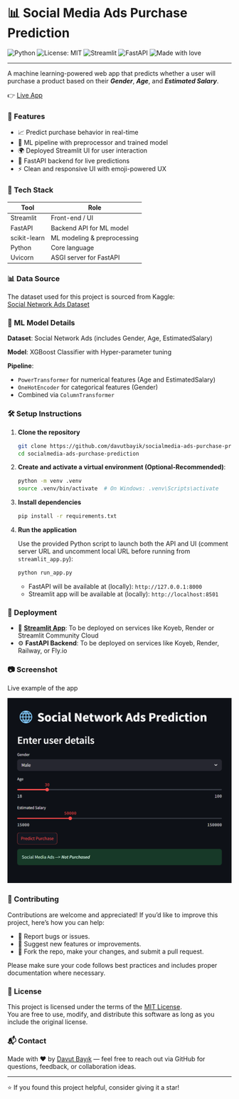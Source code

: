 # 📊 Social Media Ads Purchase Prediction

![Python](https://img.shields.io/badge/Python-3.9+-blue.svg)
![License: MIT](https://img.shields.io/badge/License-MIT-yellow.svg)
![Streamlit](https://img.shields.io/badge/Streamlit-🧠_App-brightgreen?logo=streamlit)
![FastAPI](https://img.shields.io/badge/FastAPI-🚀_API-green?logo=fastapi)
![Made with love](https://img.shields.io/badge/Made%20with-%E2%9D%A4-red)

---

A machine learning-powered web app that predicts whether a user will purchase a product based on their ***Gender***, ***Age***, and ***Estimated Salary***.

👉 [Live App](https://socialmedia-ads-purchase-prediction.onrender.com/)

### 🚀 Features

- 📈 Predict purchase behavior in real-time
- 🧠 ML pipeline with preprocessor and trained model
- 🌍 Deployed Streamlit UI for user interaction
- 🧪 FastAPI backend for live predictions
- ⚡ Clean and responsive UI with emoji-powered UX

### 🧰 Tech Stack

| Tool         | Role                          |
|--------------|-------------------------------|
| Streamlit    | Front-end / UI                |
| FastAPI      | Backend API for ML model      |
| scikit-learn | ML modeling & preprocessing   |
| Python       | Core language                 |
| Uvicorn      | ASGI server for FastAPI       |


### 📊 Data Source

The dataset used for this project is sourced from Kaggle:  
[Social Network Ads Dataset](https://www.kaggle.com/datasets/rakeshrau/social-network-ads)

### 🧠 ML Model Details
<b>Dataset</b>: Social Network Ads (includes Gender, Age, EstimatedSalary)

<b>Model</b>: XGBoost Classifier with Hyper-parameter tuning

<b>Pipeline</b>:

   - ```PowerTransformer``` for numerical features (Age and EstimatedSalary)
   - ```OneHotEncoder``` for categorical features (Gender)
   - Combined via ```ColumnTransformer```

### 🛠️ Setup Instructions

1. **Clone the repository**  
   ```bash
   git clone https://github.com/davutbayik/socialmedia-ads-purchase-prediction.git
   cd socialmedia-ads-purchase-prediction


2. **Create and activate a virtual environment (Optional-Recommended)**:
   ```bash
   python -m venv .venv
   source .venv/bin/activate  # On Windows: .venv\Scripts\activate

3. **Install dependencies**  
   ```bash
   pip install -r requirements.txt

4. **Run the application**

   Use the provided Python script to launch both the API and UI (comment server URL and uncomment local URL before running from ```streamlit_app.py```):
    ```bash
   python run_app.py
   ```
   - FastAPI will be available at (locally): ```http://127.0.0.1:8000```
   - Streamlit app will be available at (locally): ```http://localhost:8501```

### 📡 Deployment
   - 🔵 [<b>Streamlit App</b>](https://socialmedia-ads-purchase-prediction.onrender.com/): To be deployed on services like Koyeb, Render or Streamlit Community Cloud
   - ⚙️ <b>FastAPI Backend</b>: To be deployed on services like Koyeb, Render, Railway, or Fly.io


### 📷 Screenshot
Live example of the app

![Streamlit App](assets/streamlit_app.png)

### 🤝 Contributing

Contributions are welcome and appreciated! If you’d like to improve this project, here’s how you can help:

- 🐞 Report bugs or issues.
- 🌟 Suggest new features or improvements.
- 🔀 Fork the repo, make your changes, and submit a pull request.

Please make sure your code follows best practices and includes proper documentation where necessary.

### 📄 License

This project is licensed under the terms of the [MIT License](LICENSE).  
You are free to use, modify, and distribute this software as long as you include the original license.

### 📬 Contact

Made with ❤️ by [Davut Bayık](https://github.com/davutbayik) — feel free to reach out via GitHub for questions, feedback, or collaboration ideas.

---

⭐ If you found this project helpful, consider giving it a star!
